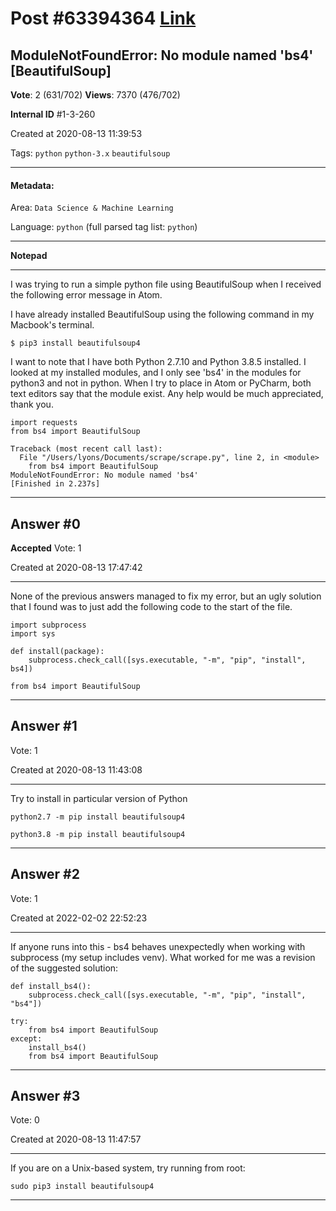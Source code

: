 
# Post \#63394364 [Link](https://stackoverflow.com/questions/63394364/)

## ModuleNotFoundError: No module named 'bs4' [BeautifulSoup]

**Vote**: 2 (631/702) **Views**: 7370 (476/702) 

**Internal ID** \#1-3-260

Created at 2020-08-13 11:39:53

Tags: `python` `python-3.x` `beautifulsoup`

----------

#### Metadata:

Area: `Data Science & Machine Learning`

Language: `python` (full parsed tag list: `python`)

----------

**Notepad**


----------

I was trying to run a simple python file using BeautifulSoup when I received the following error message in Atom.

I have already installed BeautifulSoup using the following command in my Macbook's terminal.
```
$ pip3 install beautifulsoup4
```

I want to note that I have both Python 2.7.10 and Python 3.8.5 installed. I looked at my installed modules, and I only see 'bs4' in the modules for python3 and not in python.
When I try to place  in Atom or PyCharm, both text editors say that the module  exist. Any help would be much appreciated, thank you.



```
import requests
from bs4 import BeautifulSoup
```



```
Traceback (most recent call last):
  File "/Users/lyons/Documents/scrape/scrape.py", line 2, in <module>
    from bs4 import BeautifulSoup
ModuleNotFoundError: No module named 'bs4'
[Finished in 2.237s]
```



----------
        
## Answer \#0

**Accepted** Vote: 1

Created at 2020-08-13 17:47:42

------------

None of the previous answers managed to fix my error, but an ugly solution that I found was to just add the following code to the start of the file.
```
import subprocess
import sys

def install(package):
    subprocess.check_call([sys.executable, "-m", "pip", "install", bs4])

from bs4 import BeautifulSoup
```



------------
    
    
## Answer \#1

 Vote: 1

Created at 2020-08-13 11:43:08

------------

Try to install in particular version of Python
```
python2.7 -m pip install beautifulsoup4

python3.8 -m pip install beautifulsoup4
```



------------
    
    
## Answer \#2

 Vote: 1

Created at 2022-02-02 22:52:23

------------

If anyone runs into this - bs4 behaves unexpectedly when working with subprocess (my setup includes venv). What worked for me was a revision of the suggested solution:
```
def install_bs4():
    subprocess.check_call([sys.executable, "-m", "pip", "install", "bs4"])

try:
    from bs4 import BeautifulSoup
except:
    install_bs4()
    from bs4 import BeautifulSoup
```



------------
    
    
## Answer \#3

 Vote: 0

Created at 2020-08-13 11:47:57

------------

If you are on a Unix-based system, try running from root:
```
sudo pip3 install beautifulsoup4
```



------------
    
    